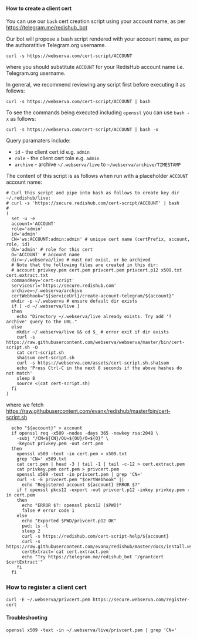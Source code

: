 
#### How to create a client cert

You can use our `bash` cert creation script using your account name, as per https://telegram.me/redishub_bot

Our bot will propose a bash script rendered with your account name, as per the authoratitive Telegram.org username.

```shell
curl -s https://webserva.com/cert-script/ACCOUNT
```
where you should substitute `ACCOUNT` for your RedisHub account name i.e. Telegram.org username.

In general, we recommend reviewing any script first before executing it as follows:
```shell
curl -s https://webserva.com/cert-script/ACCOUNT | bash
```

To see the commands being executed including `openssl` you can use `bash -x` as follows:
```shell
curl -s https://webserva.com/cert-script/ACCOUNT | bash -x
```

Query paramaters include:
- `id` - the client cert id e.g. `admin`
- `role` - the client cert tole e.g. `admin`
- `archive` - archive `~/.webserva/live` to `~/webserva/archive/TIMESTAMP`

The content of this script is as follows when run with a placeholder `ACCOUNT` account name:
```shell
# Curl this script and pipe into bash as follows to create key dir ~/.redishub/live:
# curl -s 'https://secure.redishub.com/cert-script/ACCOUNT' | bash
#
(
  set -u -e
  account='ACCOUNT'
  role='admin'
  id='admin'
  CN='ws:ACCOUNT:admin:admin' # unique cert name (certPrefix, account, role, id)
  OU='admin' # role for this cert
  O='ACCOUNT' # account name
  dir=~/.webserva/live # must not exist, or be archived
  # Note that the following files are created in this dir:
  # account privkey.pem cert.pem privcert.pem privcert.p12 x509.txt cert.extract.txt
  commandKey='cert-script'
  serviceUrl='https://secure.redishub.com'
  archive=~/.webserva/archive
  certWebhook="${serviceUrl}/create-account-telegram/${account}"
  mkdir -p ~/.webserva # ensure default dir exists
  if [ -d ~/.webserva/live ]
  then
    echo "Directory ~/.webserva/live already exists. Try add '?archive' query to the URL."
  else
    mkdir ~/.webserva/live && cd $_ # error exit if dir exists
    curl -s https://raw.githubusercontent.com/webserva/webserva/master/bin/cert-script.sh -O
    cat cert-script.sh
    sha1sum cert-script.sh
    curl -s https://webserva.com/assets/cert-script.sh.sha1sum
    echo 'Press Ctrl-C in the next 8 seconds if the above hashes do not match'
    sleep 8
    source <(cat cert-script.sh)
  fi
)
```
where we fetch https://raw.githubusercontent.com/evanx/redishub/master/bin/cert-script.sh
```
  echo "${account}" > account
  if openssl req -x509 -nodes -days 365 -newkey rsa:2048 \
    -subj "/CN=${CN}/OU=${OU}/O=${O}" \
    -keyout privkey.pem -out cert.pem
  then
    openssl x509 -text -in cert.pem > x509.txt
    grep 'CN=' x509.txt
    cat cert.pem | head -3 | tail -1 | tail -c-12 > cert.extract.pem
    cat privkey.pem cert.pem > privcert.pem
    openssl x509 -text -in privcert.pem | grep 'CN='
    curl -s -E privcert.pem "$certWebhook" ||
      echo "Registered account ${account} ERROR $?"
    if ! openssl pkcs12 -export -out privcert.p12 -inkey privkey.pem -in cert.pem
    then
      echo "ERROR $?: openssl pkcs12 ($PWD)"
      false # error code 1
    else
      echo "Exported $PWD/privcert.p12 OK"
      pwd; ls -l
      sleep 2
      curl -s https://redishub.com/cert-script-help/${account}
      curl -s https://raw.githubusercontent.com/evanx/redishub/master/docs/install.wscurl.txt
      certExtract=`cat cert.extract.pem`
      echo "Try https://telegram.me/redishub_bot '/grantcert $certExtract'"
    fi
  fi
```

### How to register a client cert

```shell
curl -E ~/.webserva/privcert.pem https://secure.webserva.com/register-cert
```

#### Troubleshooting

```shell
openssl x509 -text -in ~/.webserva/live/privcert.pem | grep 'CN='
```
